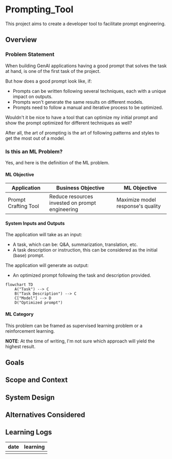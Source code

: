 # Prompting_Tool

This project aims to create a developer tool to facilitate prompt engineering.

## Overview

### Problem Statement

When building GenAI applications having a good prompt that solves the task at hand, is one of the first task of the project.

But how does a good prompt look like, if:
- Prompts can be written following several techniques, each with a unique impact on outputs.
- Prompts won't generate the same results on different models.
- Prompts need to follow a manual and iterative process to be optimized.

Wouldn't it be nice to have a tool that can optimize my initial prompt and show the prompt optimized for different techniques as well?

After all, the art of prompting is the art of following patterns and styles to get the most out of a model.

### Is this an ML Problem?

Yes, and here is the definition of the ML problem.

#### ML Objective

| Application          | Business Objective                              | ML Objective                      |
| -----------          | ------------------                              | ------------                      |
| Prompt Crafting Tool | Reduce resources invested on prompt engineering | Maximize model response's quality |

#### System Inputs and Outputs

The application will take as an input:
- A task, which can be: Q&A, summarization, translation, etc.
- A task description or instruction, this can be considered as the initial (base) prompt.

The application will generate as output:
- An optimized prompt following the task and description provided.

```mermaid
flowchart TD
    A("Task") --> C
    B("Task Description") --> C
    C["Model"] --> D
    D("Optimized prompt")
```

#### ML Category

This problem can be framed as supervised learning problem or a reinforcement learning. 

**NOTE**: At the time of writing, I'm not sure which approach will yield the highest result.

## Goals

## Scope and Context

## System Design

## Alternatives Considered

## Learning Logs

| date | learning |
| ---- | -------- |
|      |          |

